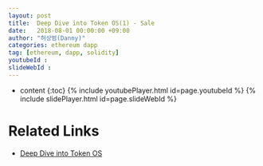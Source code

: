 ```yaml
---
layout: post
title:  Deep Dive into Token OS(1) - Sale
date:   2018-08-01 00:00:00 +09:00
author: "허상범(Danny)"
categories: ethereum dapp
tag: [ethereum, dapp, solidity]
youtubeId :
slideWebId :
---
```

* content
{:toc}
{% include youtubePlayer.html id=page.youtubeId %}
{% include slidePlayer.html id=page.slideWebId %}

# Related Links
- [Deep Dive into Token OS](https://medium.com/onther-tech/deep-dive-into-tokenos-1-sale-fb944f004ec1)
